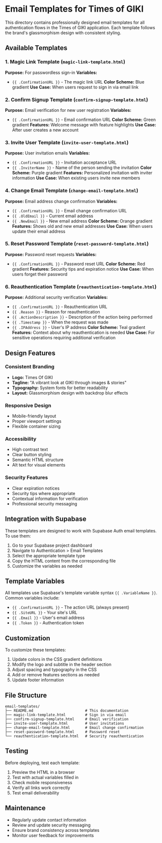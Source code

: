# Email Templates for Times of GIKI

This directory contains professionally designed email templates for all authentication flows in the Times of GIKI application. Each template follows the brand's glassmorphism design with consistent styling.

## Available Templates

### 1. Magic Link Template (`magic-link-template.html`)
**Purpose:** For passwordless sign-in
**Variables:**
- `{{ .ConfirmationURL }}` - The magic link URL
**Color Scheme:** Blue gradient
**Use Case:** When users request to sign in via email link

### 2. Confirm Signup Template (`confirm-signup-template.html`)
**Purpose:** Email verification for new user registration
**Variables:**
- `{{ .ConfirmationURL }}` - Email confirmation URL
**Color Scheme:** Green gradient
**Features:** Welcome message with feature highlights
**Use Case:** After user creates a new account

### 3. Invite User Template (`invite-user-template.html`)
**Purpose:** User invitation emails
**Variables:**
- `{{ .ConfirmationURL }}` - Invitation acceptance URL
- `{{ .InviterName }}` - Name of the person sending the invitation
**Color Scheme:** Purple gradient
**Features:** Personalized invitation with inviter information
**Use Case:** When existing users invite new members

### 4. Change Email Template (`change-email-template.html`)
**Purpose:** Email address change confirmation
**Variables:**
- `{{ .ConfirmationURL }}` - Email change confirmation URL
- `{{ .OldEmail }}` - Current email address
- `{{ .NewEmail }}` - New email address
**Color Scheme:** Orange gradient
**Features:** Shows old and new email addresses
**Use Case:** When users update their email address

### 5. Reset Password Template (`reset-password-template.html`)
**Purpose:** Password reset requests
**Variables:**
- `{{ .ConfirmationURL }}` - Password reset URL
**Color Scheme:** Red gradient
**Features:** Security tips and expiration notice
**Use Case:** When users forget their password

### 6. Reauthentication Template (`reauthentication-template.html`)
**Purpose:** Additional security verification
**Variables:**
- `{{ .ConfirmationURL }}` - Reauthentication URL
- `{{ .Reason }}` - Reason for reauthentication
- `{{ .ActionDescription }}` - Description of the action being performed
- `{{ .Timestamp }}` - When the request was made
- `{{ .IPAddress }}` - User's IP address
**Color Scheme:** Teal gradient
**Features:** Context about why reauthentication is needed
**Use Case:** For sensitive operations requiring additional verification

## Design Features

### Consistent Branding
- **Logo:** Times Of GIKI
- **Tagline:** "A vibrant look at GIKI through images & stories"
- **Typography:** System fonts for better readability
- **Layout:** Glassmorphism design with backdrop blur effects

### Responsive Design
- Mobile-friendly layout
- Proper viewport settings
- Flexible container sizing

### Accessibility
- High contrast text
- Clear button styling
- Semantic HTML structure
- Alt text for visual elements

### Security Features
- Clear expiration notices
- Security tips where appropriate
- Contextual information for verification
- Professional security messaging

## Integration with Supabase

These templates are designed to work with Supabase Auth email templates. To use them:

1. Go to your Supabase project dashboard
2. Navigate to Authentication > Email Templates
3. Select the appropriate template type
4. Copy the HTML content from the corresponding file
5. Customize the variables as needed

## Template Variables

All templates use Supabase's template variable syntax `{{ .VariableName }}`. Common variables include:

- `{{ .ConfirmationURL }}` - The action URL (always present)
- `{{ .SiteURL }}` - Your site's URL
- `{{ .Email }}` - User's email address
- `{{ .Token }}` - Authentication token

## Customization

To customize these templates:

1. Update colors in the CSS gradient definitions
2. Modify the logo and subtitle in the header section
3. Adjust spacing and typography in the CSS
4. Add or remove features sections as needed
5. Update footer information

## File Structure
```
email-templates/
├── README.md                        # This documentation
├── magic-link-template.html         # Sign in via email
├── confirm-signup-template.html     # Email verification
├── invite-user-template.html        # User invitations
├── change-email-template.html       # Email change confirmation
├── reset-password-template.html     # Password reset
└── reauthentication-template.html   # Security reauthentication
```

## Testing

Before deploying, test each template:

1. Preview the HTML in a browser
2. Test with actual variables filled in
3. Check mobile responsiveness
4. Verify all links work correctly
5. Test email deliverability

## Maintenance

- Regularly update contact information
- Review and update security messaging
- Ensure brand consistency across templates
- Monitor user feedback for improvements
